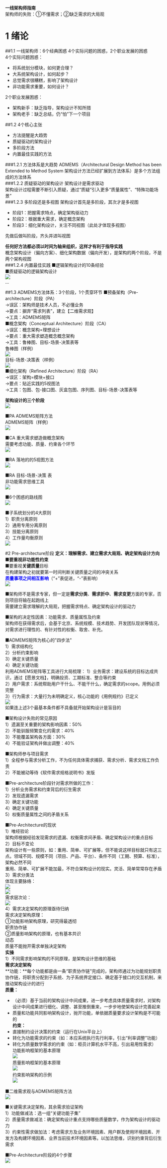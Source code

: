 **一线架构师指南**  
架构师的失败：①不懂需求；②缺乏需求的大局观  
# 1 绪论
##1.1 一线架构师：6个经典困惑
4个实际问题的困惑，2个职业发展的困惑  
4个实际问题困惑：  

- 将系统划分模块，如何更合理？  
- 大系统架构设计，如何起步？  
- 总觉需求很糟糕，影响了架构设计  
- 非功能需求重要，如何设计？

2个职业发展困惑：  

- 架构新手：缺乏指导，架构设计不知所措  
- 架构老手：缺乏总结，仍“怕”下一个项目  

##1.2 4个核心主张  

- 方法提醒是大趋势  
- 质疑驱动的架构设计  
- 多阶段方法  
- 内置最佳实践的方法  

###1.2.1 方法体系是大趋势
ADMEMS（Architectural Design Method has been Extended to Method System 架构设计方法已经扩展到方法体系）是多个方法组成的方法体系  
###1.2.2 质疑驱动的架构设计
架构设计是需求驱动  
架构设计过程需要不断引入质疑，通过“质疑”引入更多“质量属性”、“特殊功能场景”  
###1.2.3 多阶段还是多视图 
架构设计首先是多阶段，其次才是多视图  

- 阶段1：把握需求特点，确定架构驱动力  
- 阶段2：根据重大需求，确定概念架构  
- 阶段3：细化架构设计，关注不同视图（此处才体现多视图）  

先做后做叫阶段，齐头并进叫视图  

**任何好方法都必须以时间为轴来组织，这样才有利于指导实践**  
概念架构设计（偏向方案）、细化架构数据（偏向开发），是架构的两个阶段，不是两个架构视图  
###1.2.4 内置最佳实践
■逻辑架构设计的10条经验  
■质疑驱动的逻辑架构设计  
![](./img/1.png)  
...  

##1.3 ADMEMS方法体系：3个阶段，1个贯穿环节
■预备架构（Pre-architecture）阶段（PA）  
→误区：架构师是技术人员，不必懂业务  
→要点：摒弃“需求列表”，建立【二维需求观】  
→工具：ADMEMS矩阵  
■概念架构（Conceptual Architecture）阶段（CA）  
→误区：概念架构=理想设计  
→要点：重大需求塑造概念概念架构  
→工具：鲁棒图、目标-场景-决策表等  
鲁棒图（样例）  
![](./img/2.png)  
目标-场景-决策表（样例）  
![](./img/3.png)  
■细化架构（Refined Architecture）阶段（RA）  
→误区：架构=模块+接口  
→要点：贴近实践的5视图法  
→工具：包图、包-接口图、灰盒包图、序列图、目标-场景-决策表等  

**架构设计的三个阶段**  
![](./img/4.png)  

■PA ADMEMS矩阵方法  
ADMEMS矩阵（样例）  
![](./img/5.png)  

■CA 重大需求塑造做概念架构  
需要考虑功能、质量、约束各个环节  
![](./img/6.png)  

■RA 落地的的5视图方法  
![](./img/7.png)  

■RA 目标-场景-决策 表  
非功能需求思维工具  
![](./img/8.png)  

■6个困惑的路线图  
![](./img/9.png)  

■子系统划分的4大原则  
1）职责分离原则  
2）通用专用分离原则  
3）技能分离原则  
4）工作量均衡原则  
![](./img/10.png)  

#2 Pre-architecture阶段
**定义：**理解需求、建立需求大局观、确定架构设计方向  
■要重视非功能性**约束**  
■要重视**关键质量**目标  
在构建架构之初就要第一时间判断关键质量之间的冲突关系  
<font color="blue">**质量事项之间相互影响**</font>（“+”表促进，“-”表影响）  
![](./img/11.png)  

■架构师不是需求专家，但一定是**需求分类**、**需求折中**、**需求变更**方面的专家，否则项目将输在起跑线上  
需要建立需求理解的大局观，把握需求特点、确定架构设计的驱动力  

■架构的决定性因素：功能需求、质量属性及约束  
架构师在获得需求后，会基于北京、系统规模、技术趋势、开发团队现状等情况，对需求进行理性的、有针对性的权衡、取舍、补充。  

■ADMEMS矩阵为核心的"四步法"  
1）需求结构化  
2）分析约束影响  
3）确定关键质量  
4）确定关键功能  
利用ADMEMS矩阵等工具进行大局梳理：
1）业务需求：建设系统的目标达成共识，通过【愿景文档】，明确投资、工期标准、整合等约束  
2）用户需求：系统帮助用户干什么、不能干什么，确定需求的scope。用例必须完整  
3）行为需求：大量行为未明确定义，核心功能的《用例规约》已定义  
![](./img/12.png)  
如果连上述3个最基本条件都不具备就开始架构设计是盲目的  

■架构设计失败的常见原因  
1）遗漏至关重要的架构影响因素：50%  
2）不能驯服频繁变化的需求：40%  
3）不能覆盖架构各方面：30%  
4）不能验证架构并做出调整：40%  

■架构师参与项目需求  
1）全程参与需求分析工作，不为任何具体需求捕获、需求分析、需求文档工作负责  
2）不能被动等待《软件需求规格说明书》发版  

■Pre-architecture阶段针对需求所做的工作：  
1）分析业务需求和约束背后的衍生需求  
2）发现遗漏需求  
3）确定关键功能  
4）确定关键质量  
5）权衡质量属性之间的矛盾关系  

■Pre-Architecture的现状  
1）唯经验论  
架构师根据经验发现需求的遗漏、权衡需求间矛盾、确定架构设计的重点目标  
2）目标不变论  
架构设计有一些原则，如：重用、简单、可扩展等，但不能说这样目标就只有这三点。领域不同、规模不同（项目、产品、平台）、条件不同（工期、预算、标准），架构必然不同  
重用、简单、可扩展不能加最，不符合架构设计的现实。灵活、简单常常存在矛盾  
3）需求分类法  
体现主要脉络：  
![](./img/13.png)  
![](./img/14.png)  
需求层次论：  
![](./img/15.png)  
4）需求决定架构的原理亟待归纳  
需求决定架构原理：  
①功能影响架构原理，研究得最透彻  
职责协作链  
②质量影响架构的原理，也有基本共识  
动态  
质量不能抛开需求单独决定架构  
**实操**  
1）不同需求影响架构的不同原理，是架构设计思维的基础  
**需求决定架构**  
**功能：**每个功能都是由一条“职责协作链”完成的，架构师通过为功能规划职责协作链，将职责分配到子系统、为子系统界定接口、确定基于接口的交互机制，来推动架构设计的进行  
**质量：**  
- （必须）基于当前的架构设计中间成果，进一步考虑具体质量需求时，对架构设计中间成果进行细化、调整、甚至推倒重来，一步步地使架构设计完善起来  
- 质量和功能共同影响架构设计，抛开功能，单依据质量要求设计架构是不可能的  
**约束：**  
- 直接制约设计决策的约束（运行在Unix平台上）  
- 转化为功能需求的约束（如：本应系统执行先行利率，引出“利率调整”功能）  
- 转化为质量数学需求的约束（如：柜员计算机水平不高，引出易用性需求）  
功能影响框架的基本原理  
![](./img/16.png)  
质量影响框架的基本原理  
![](./img/17.png)  
约束影响架构的示例  
![](./img/18.png)  

■二维需求观与ADMEMS矩阵方法  
![](./img/19.png)  

■关键需求决定架构，其余需求验证架构  
1）功能做减法：选一组“关键功能子集”  
2）质量需求做减法：确定架构设计重点支持哪些质量数学，作为架构设计的驱动力  
3）约束性需求做加法：考虑需求方及业务环境因素、用户群及使用环境因素、开发方及构建环境因素、业界当前技术环境因素等。以加法思维，识别约束背后衍生需求  

■Pre-Architecture阶段的4个步骤  
![](./img/20.png)  











 
